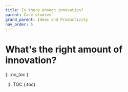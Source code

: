 ```yaml
---
title: Is there enough innovation?
parent: Case studies
grand_parent: Ideas and Productivity
nav_order: 5
---
```


# What's the right amount of innovation?
{: .no_toc }

1. TOC 
{:toc}

## 